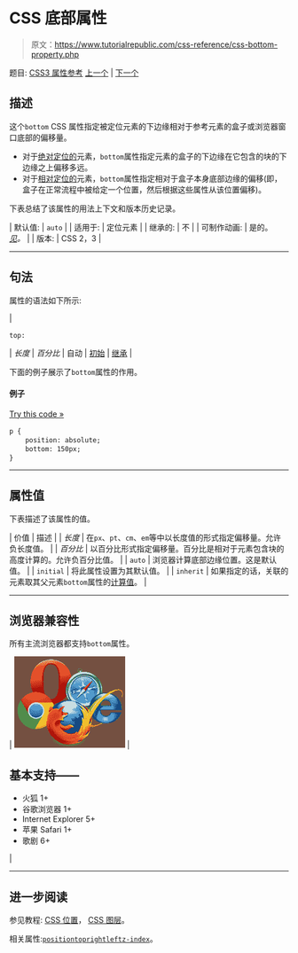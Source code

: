 # CSS 底部属性

> 原文：<https://www.tutorialrepublic.com/css-reference/css-bottom-property.php>

题目: [CSS3 属性参考](css3-properties.php) [上一个](css-border-width-property.php) | [下一个](css3-box-shadow-property.php)

## 描述

这个`bottom` CSS 属性指定被定位元素的下边缘相对于参考元素的盒子或浏览器窗口底部的偏移量。

*   对于[绝对定位的](../css-tutorial/css-position.php#absolute-positioning)元素，`bottom`属性指定元素的盒子的下边缘在它包含的块的下边缘之上偏移多远。
*   对于[相对定位的](../css-tutorial/css-position.php#relative-positioning)元素，`bottom`属性指定相对于盒子本身底部边缘的偏移(即，盒子在正常流程中被给定一个位置，然后根据这些属性从该位置偏移)。

下表总结了该属性的用法上下文和版本历史记录。

| 默认值: | `auto` |
| 适用于: | 定位元素 |
| 继承的: | 不 |
| 可制作动画: | 是的。 [*见*](css-animatable-properties.php)*。* |
| 版本: | CSS 2，3 |

* * *

## 句法

属性的语法如下所示:

| 

```
top: 
```

 | *长度* &#124; *百分比* &#124; 自动 &#124; [初始](../definitions.php#initial) &#124; [继承](../definitions.php#inherit) |

下面的例子展示了`bottom`属性的作用。

#### 例子

[Try this code »](../codelab.php?topic=css&file=bottom-property "Try this code using online Editor")

```
p {
    position: absolute;
    bottom: 150px;
}
```

* * *

## 属性值

下表描述了该属性的值。

| 价值 | 描述 |
| *长度* | 在`px`、`pt`、`cm`、`em`等中以长度值的形式指定偏移量。允许负长度值。 |
| *百分比* | 以百分比形式指定偏移量。百分比是相对于元素包含块的高度计算的。允许负百分比值。 |
| `auto` | 浏览器计算底部边缘位置。这是默认值。 |
| `initial` | 将此属性设置为其默认值。 |
| `inherit` | 如果指定的话，关联的元素取其父元素`bottom`属性的[计算值](../definitions.php#computed-value)。 |

* * *

## 浏览器兼容性

所有主流浏览器都支持`bottom`属性。

| ![Browsers Icon](img/e9331123c77668c1832e541c2fca1002.png) | 

## 基本支持——

*   火狐 1+
*   谷歌浏览器 1+
*   Internet Explorer 5+
*   苹果 Safari 1+
*   歌剧 6+

 |

* * *

## 进一步阅读

参见教程: [CSS 位置](../css-tutorial/css-position.php)， [CSS 图层](../css-tutorial/css-layers.php)。

相关属性:[`position`](css-position-property.php)[`top`](css-top-property.php)[`right`](css-right-property.php)[`left`](css-left-property.php)[`z-index`](css-z-index-property.php)。